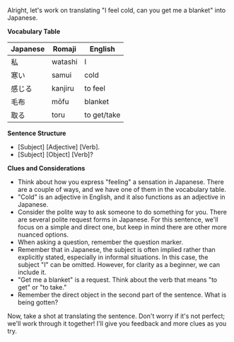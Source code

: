Alright, let's work on translating "I feel cold, can you get me a blanket" into Japanese.

**Vocabulary Table**

| Japanese | Romaji | English |
|---|---|---|
| 私 | watashi | I |
| 寒い | samui | cold |
| 感じる | kanjiru | to feel |
| 毛布 | mōfu | blanket |
| 取る | toru | to get/take |

**Sentence Structure**

*   [Subject] [Adjective] [Verb].
*   [Subject] [Object] [Verb]?

**Clues and Considerations**

*   Think about how you express "feeling" a sensation in Japanese.  There are a couple of ways, and we have one of them in the vocabulary table.
*   "Cold" is an adjective in English, and it also functions as an adjective in Japanese.
*   Consider the polite way to ask someone to do something for you.  There are several polite request forms in Japanese.  For this sentence, we'll focus on a simple and direct one, but keep in mind there are other more nuanced options.
*   When asking a question, remember the question marker.
*   Remember that in Japanese, the subject is often implied rather than explicitly stated, especially in informal situations.  In this case, the subject "I" can be omitted.  However, for clarity as a beginner, we can include it.
*   "Get me a blanket" is a request. Think about the verb that means "to get" or "to take."
*   Remember the direct object in the second part of the sentence. What is being gotten?

Now, take a shot at translating the sentence. Don't worry if it's not perfect; we'll work through it together! I'll give you feedback and more clues as you try.
